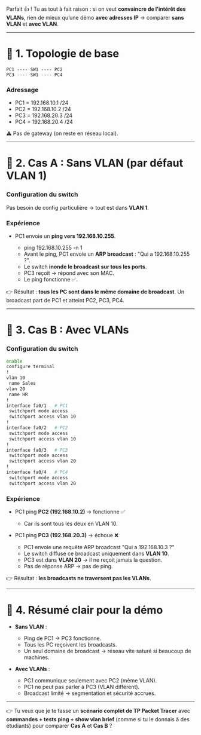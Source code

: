 Parfait 👍 ! Tu as tout à fait raison : si on veut **convaincre de l’intérêt des VLANs**, rien de mieux qu’une démo **avec adresses IP** → comparer **sans VLAN** et **avec VLAN**.

---

# 🔹 1. Topologie de base

```
PC1 ---- SW1 ---- PC2
PC3 ---- SW1 ---- PC4
```

### Adressage

* PC1 = 192.168.10.1 /24
* PC2 = 192.168.10.2 /24
* PC3 = 192.168.20.3 /24
* PC4 = 192.168.20.4 /24

⚠️ Pas de gateway (on reste en réseau local).

---

# 🔹 2. Cas A : Sans VLAN (par défaut VLAN 1)

### Configuration du switch

Pas besoin de config particulière → tout est dans **VLAN 1**.

### Expérience

* PC1 envoie un **ping vers 192.168.10.255**.

  * ping 192.168.10.255 -n 1
  * Avant le ping, PC1 envoie un **ARP broadcast** : "Qui a 192.168.10.255 ?".
  * Le switch **inonde le broadcast sur tous les ports**.
  * PC3 reçoit → répond avec son MAC.
  * Le ping fonctionne ✅.

👉 Résultat : **tous les PC sont dans le même domaine de broadcast**.
Un broadcast part de PC1 et atteint PC2, PC3, PC4.

---

# 🔹 3. Cas B : Avec VLANs

### Configuration du switch

```bash
enable
configure terminal
!
vlan 10
 name Sales
vlan 20
 name HR
!
interface fa0/1   # PC1
 switchport mode access
 switchport access vlan 10
!
interface fa0/2   # PC2
 switchport mode access
 switchport access vlan 10
!
interface fa0/3   # PC3
 switchport mode access
 switchport access vlan 20
!
interface fa0/4   # PC4
 switchport mode access
 switchport access vlan 20
```

### Expérience

* PC1 ping **PC2 (192.168.10.2)** → fonctionne ✅

  * Car ils sont tous les deux en VLAN 10.
* PC1 ping **PC3 (192.168.20.3)** → échoue ❌

  * PC1 envoie une requête ARP broadcast "Qui a 192.168.10.3 ?"
  * Le switch diffuse ce broadcast uniquement dans **VLAN 10**.
  * PC3 est dans **VLAN 20** → il ne reçoit jamais la question.
  * Pas de réponse ARP → pas de ping.

👉 Résultat : **les broadcasts ne traversent pas les VLANs**.

---

# 🔹 4. Résumé clair pour la démo

* **Sans VLAN** :

  * Ping de PC1 → PC3 fonctionne.
  * Tous les PC reçoivent les broadcasts.
  * Un seul domaine de broadcast → réseau vite saturé si beaucoup de machines.

* **Avec VLANs** :

  * PC1 communique seulement avec PC2 (même VLAN).
  * PC1 ne peut pas parler à PC3 (VLAN différent).
  * Broadcast limité → segmentation et sécurité accrues.

---

👉 Tu veux que je te fasse un **scénario complet de TP Packet Tracer** avec **commandes + tests ping + show vlan brief** (comme si tu le donnais à des étudiants) pour comparer **Cas A** et **Cas B** ?


